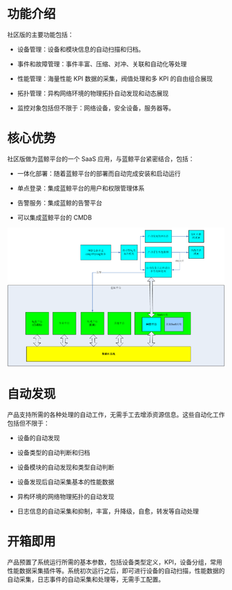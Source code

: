 # 功能介绍

社区版的主要功能包括：

- 设备管理：设备和模块信息的自动扫描和归档。

- 事件和故障管理：事件丰富、压缩、对冲、关联和自动化等处理

- 性能管理：海量性能 KPI 数据的采集，阀值处理和多 KPI 的自由组合展现

- 拓扑管理：异构网络环境的物理拓扑自动发现和动态展现

- 监控对象包括但不限于：网络设备，安全设备，服务器等。

# 核心优势

社区版做为蓝鲸平台的一个 SaaS 应用，与蓝鲸平台紧密结合，包括：

- 一体化部署：随着蓝鲸平台的部署而自动完成安装和启动运行

- 单点登录：集成蓝鲸平台的用户和权限管理体系

- 告警服务：集成蓝鲸的告警平台

- 可以集成蓝鲸平台的 CMDB

![](../assets/image001.png)

# 自动发现

产品支持所需的各种处理的自动工作，无需手工去增添资源信息。这些自动化工作包括但不限于：

- 设备的自动发现

- 设备类型的自动判断和归档

- 设备模块的自动发现和类型自动判断

- 设备发现后自动采集基本的性能数据

- 异构环境的网络物理拓扑的自动发现

- 日志信息的自动采集和抑制，丰富，升降级，自愈，转发等自动处理

# 开箱即用

产品预置了系统运行所需的基本参数，包括设备类型定义，KPI，设备分组，常用性能数据采集插件等。系统初次运行之后，即可进行设备的自动扫描，性能数据的自动采集，日志事件的自动采集和处理等，无需手工配置。
